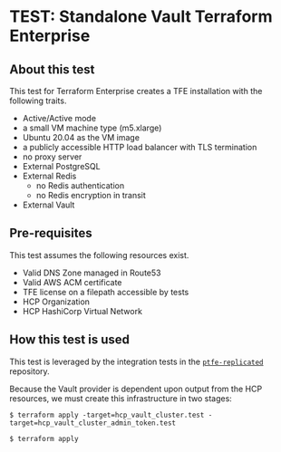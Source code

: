 # TEST: Standalone Vault Terraform Enterprise

## About this test

This test for Terraform Enterprise creates a TFE
installation with the following traits.

- Active/Active mode
- a small VM machine type (m5.xlarge)
- Ubuntu 20.04 as the VM image
- a publicly accessible HTTP load balancer with TLS termination
- no proxy server
- External PostgreSQL
- External Redis
  - no Redis authentication
  - no Redis encryption in transit
- External Vault

## Pre-requisites

This test assumes the following resources exist.

- Valid DNS Zone managed in Route53
- Valid AWS ACM certificate
- TFE license on a filepath accessible by tests
- HCP Organization
- HCP HashiCorp Virtual Network

## How this test is used

This test is leveraged by the integration tests in the [`ptfe-replicated`](https://github.com/hashicorp/ptfe-replicated/blob/master/.circleci/config.yml)
repository.

Because the Vault provider is dependent upon output from the HCP resources, we must
create this infrastructure in two stages:

```
$ terraform apply -target=hcp_vault_cluster.test -target=hcp_vault_cluster_admin_token.test

$ terraform apply
```